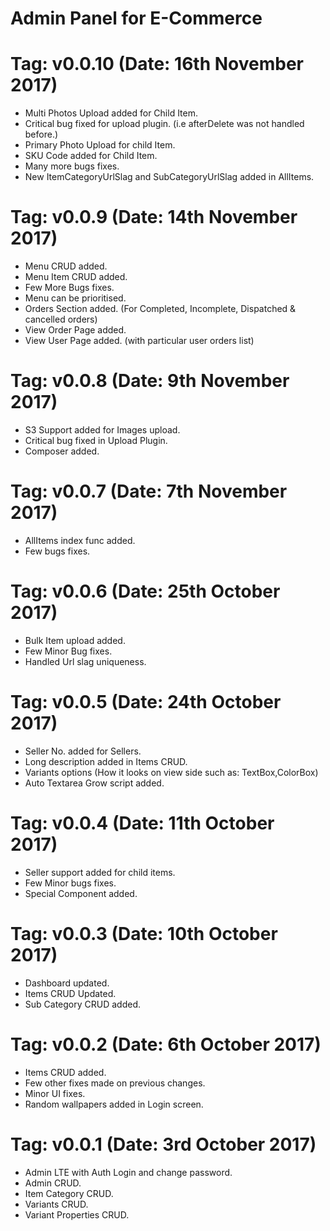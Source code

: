 # Admin Panel for E-Commerce #

# Tag: v0.0.10 (Date: 16th November 2017)
- Multi Photos Upload added for Child Item.
- Critical bug fixed for upload plugin. (i.e afterDelete was not handled before.)
- Primary Photo Upload for child Item.
- SKU Code added for Child Item.
- Many more bugs fixes.
- New ItemCategoryUrlSlag and SubCategoryUrlSlag added in AllItems.

# Tag: v0.0.9 (Date: 14th November 2017)
- Menu CRUD added.
- Menu Item CRUD added.
- Few More Bugs fixes.
- Menu can be prioritised.
- Orders Section added. (For Completed, Incomplete, Dispatched & cancelled orders)
- View Order Page added.
- View User Page added. (with particular user orders list)

# Tag: v0.0.8 (Date: 9th November 2017)
- S3 Support added for Images upload.
- Critical bug fixed in Upload Plugin.
- Composer added.

# Tag: v0.0.7 (Date: 7th November 2017)
- AllItems index func added.
- Few bugs fixes.

# Tag: v0.0.6 (Date: 25th October 2017)
- Bulk Item upload added.
- Few Minor Bug fixes.
- Handled Url slag uniqueness.

# Tag: v0.0.5 (Date: 24th October 2017)
- Seller No. added for Sellers.
- Long description added in Items CRUD.
- Variants options (How it looks on view side such as: TextBox,ColorBox)
- Auto Textarea Grow script added.

# Tag: v0.0.4 (Date: 11th October 2017)
- Seller support added for child items.
- Few Minor bugs fixes.
- Special Component added.

# Tag: v0.0.3 (Date: 10th October 2017)
- Dashboard updated.
- Items CRUD Updated.
- Sub Category CRUD added.

# Tag: v0.0.2 (Date: 6th October 2017)
- Items CRUD added.
- Few other fixes made on previous changes.
- Minor UI fixes.
- Random wallpapers added in Login screen.

# Tag: v0.0.1 (Date: 3rd October 2017)
- Admin LTE with Auth Login and change password.
- Admin CRUD.
- Item Category CRUD.
- Variants CRUD.
- Variant Properties CRUD.

